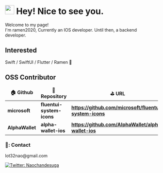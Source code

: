 
<h1><img src="https://user-images.githubusercontent.com/62822536/152673697-a510a664-2f00-4f1a-93df-485cff11cd41.gif" width="30"/> Hey! Nice to see you.</h1>

<p>Welcome to my page! </br> I'm ramen2020, Currently an IOS developer. Until then, a backend developer.</p>

<h2>Interested</h2>
<p>Swift / SwiftUI / Flutter / Ramen 🍜</p>

<h2>OSS Contributor</h2>
<table>
  <thead align="center">
    <tr border: none;>
      <td><b>🏠 Github</b></td>
      <td><b>🎁 Repository</b></td>
      <td><b>⛳️ URL</b></td>
    </tr>
  </thead>
  <tbody>
    <tr>
      <td><b>microsoft</b</td>
      <td><b>fluentui-system-icons</b></td>
      <td>
        <a href="https://github.com/microsoft/fluentui-system-icons">
          <b>https://github.com/microsoft/fluentui-system-icons</b>
        </a>
      </td>
    </tr>
    <tr>
      <td><b>AlphaWallet</b></td>
      <td><b>alpha-wallet-ios</b></td>
      <td>
	<a href="https://github.com/AlphaWallet/alpha-wallet-ios">
          <b>https://github.com/AlphaWallet/alpha-wallet-ios</b>
        </a>
      </td>
    </tr>
  </tbody>
</table>

<h3>💌: Contact</h3>
<p>lot32nao@gmail.com</p>
<p>
  <a href="https://twitter.com/Naochandesuga" target="_blank">
    <img alt="Twitter: Naochandesuga" src="https://img.shields.io/twitter/follow/Naochandesuga.svg?style=social" />
  </a>
</p>
